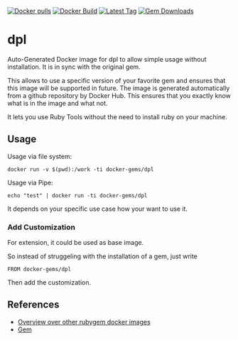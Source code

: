 [![Docker pulls](https://img.shields.io/docker/pulls/rubygem/dpl.svg)](https://hub.docker.com/r/rubygem/dpl/)
[![Docker Build](https://img.shields.io/docker/automated/rubygem/dpl.svg)](https://hub.docker.com/r/rubygem/dpl/)
[![Latest Tag](https://img.shields.io/github/tag/docker-rubygem/dpl.svg)](https://hub.docker.com/r/rubygem/dpl/)
[![Gem Downloads](https://img.shields.io/gem/dt/dpl.svg)](https://rubygems.org/gems/dpl/)
# dpl

Auto-Generated Docker image for dpl to allow simple usage without installation.
It is in sync with the original gem.

This allows to use a specific version of your favorite gem and ensures that this image will be supported in future.
The image is generated automatically from a github repository by Docker Hub.
This ensures that you exactly know what is in the image and what not.

It lets you use Ruby Tools without the need to install ruby on your machine.

## Usage

Usage via file system:

`docker run -v $(pwd):/work -ti docker-gems/dpl`

Usage via Pipe:

`echo "test" | docker run -ti docker-gems/dpl`

It depends on your specific use case how your want to use it.

### Add Customization

For extension, it could be used as base image.

So instead of struggeling with the installation of a gem, just write

`FROM docker-gems/dpl`

Then add the customization.

## References

 - [Overview over other rubygem docker images](https://github.com/thinkbot/docker-rubygem)
 - [Gem](https://rubygems.org/gems/dpl/)
